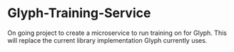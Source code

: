 # Glyph-Training-Service


On going project to create a microservice to run training on for Glyph. This will replace the current library implementation Glyph currently uses.
